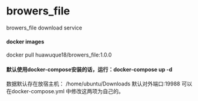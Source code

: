 # browers_file
browers_file download service

#### docker images
docker pull huawuque18/browers_file:1.0.0

#### 默认使用docker-compose安装的话，运行：docker-compose up -d

数据默认存在放宿主机： /home/ubuntu/Downloads
默认对外端口:19988
可以在docker-compose.yml 中修改这两项为自己的。
